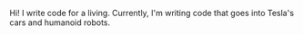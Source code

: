 Hi! I write code for a living. Currently, I'm writing code that goes into Tesla's cars and humanoid robots.
